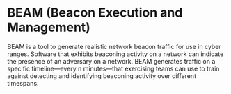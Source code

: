 # BEAM (Beacon Execution and Management)
BEAM is a tool to generate realistic network beacon traffic for use in cyber ranges. Software that exhibits beaconing activity on a network can indicate the presence of an adversary on a network. BEAM generates traffic on a specific timeline—every n minutes—that exercising teams can use to train against detecting and identifying beaconing activity over different timespans.
